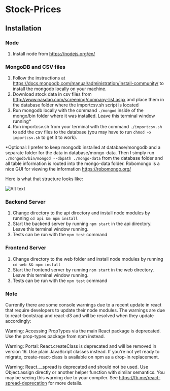 # Stock-Prices

## Installation

### Node
1. Install node from https://nodejs.org/en/

### MongoDB and CSV files

1. Follow the instructions at https://docs.mongodb.com/manual/administration/install-community/ to install the mongodb locally on your machine.
2. Download stock data in csv files from http://www.nasdaq.com/screening/company-list.aspx and place them in the database folder where the importcsv.sh script is located
3. Run mongodb locally with the command `./mongod` inside of the mongo/bin folder where it was installed. Leave this terminal window running*
4. Run importcsv.sh from your terminal with the command `./importcsv.sh` to add the csv files to the database (you may have to run `chmod +x importcsv.sh` to get it to work).

*Optional:
I prefer to keep mongodb installed at database/mongodb and a separate folder for the data in database/mongo-data.  Then I simply run `./mongodb/bin/mongod --dbpath ./mongo-data` from the database folder and all table information is routed into the mongo-data folder. Robomongo is a nice GUI for viewing the information https://robomongo.org/

Here is what that structure looks like:

![Alt text](http://i.imgur.com/UN13WX3.png)

### Backend Server

1. Change directory to the api directory and install node modules by running `cd api && npm install`
2. Start the backend server by running  `npm start` in the api directory. Leave this terminal window running.
3. Tests can be run with the `npm test` command

### Frontend Server

1. Change directory to the web folder and install node modules by running `cd web && npm install`
2. Start the frontend server by running  `npm start` in the web directory. Leave this terminal window running.
3. Tests can be run with the `npm test` command

### Note

Currently there are some console warnings due to a recent update in react that require developers to update their node modules.  The warnings are due to react-bootstrap and react-d3 and will be resolved when they update accordingly:

Warning: Accessing PropTypes via the main React package is deprecated. Use the prop-types package from npm instead.

Warning: Portal: React.createClass is deprecated and will be removed in version 16. Use plain JavaScript classes instead. If you're not yet ready to migrate, create-react-class is available on npm as a drop-in replacement.

Warning: React.__spread is deprecated and should not be used. Use Object.assign directly or another helper function with similar semantics. You may be seeing this warning due to your compiler. See https://fb.me/react-spread-deprecation for more details.
